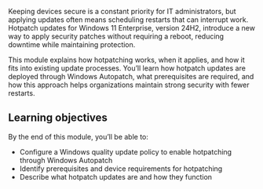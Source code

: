 Keeping devices secure is a constant priority for IT administrators, but applying updates often means scheduling restarts that can interrupt work. Hotpatch updates for Windows 11 Enterprise, version 24H2, introduce a new way to apply security patches without requiring a reboot, reducing downtime while maintaining protection.

This module explains how hotpatching works, when it applies, and how it fits into existing update processes. You’ll learn how hotpatch updates are deployed through Windows Autopatch, what prerequisites are required, and how this approach helps organizations maintain strong security with fewer restarts.

## Learning objectives

By the end of this module, you’ll be able to:

- Configure a Windows quality update policy to enable hotpatching through Windows Autopatch
- Identify prerequisites and device requirements for hotpatching
- Describe what hotpatch updates are and how they function

